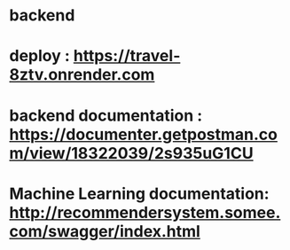 # backend    
# deploy : https://travel-8ztv.onrender.com
# backend documentation : https://documenter.getpostman.com/view/18322039/2s935uG1CU
# Machine Learning documentation: http://recommendersystem.somee.com/swagger/index.html
